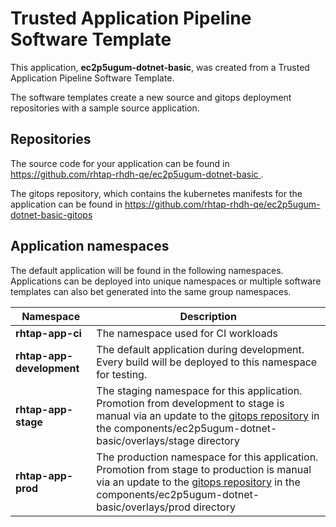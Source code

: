 # Trusted Application Pipeline Software Template

This application, **ec2p5ugum-dotnet-basic**, was created from a Trusted Application Pipeline Software Template.

The software templates create a new source and gitops deployment repositories with a sample source application. 

## Repositories

The source code for your application can be found in [https://github.com/rhtap-rhdh-qe/ec2p5ugum-dotnet-basic ](https://github.com/rhtap-rhdh-qe/ec2p5ugum-dotnet-basic ).
 
The gitops repository, which contains the kubernetes manifests for the application can be found in 
[https://github.com/rhtap-rhdh-qe/ec2p5ugum-dotnet-basic-gitops ](https://github.com/rhtap-rhdh-qe/ec2p5ugum-dotnet-basic-gitops ) 

## Application namespaces 

The default application will be found in the following namespaces. Applications can be deployed into unique namespaces or multiple software templates can also bet generated into the same group namespaces.  

|  Namespace   |  Description   |  
| -------- | -------- |
| **rhtap-app-ci** | The namespace used for CI workloads |
| **rhtap-app-development** | The default application during development. Every build will be deployed to this namespace for testing. |
| **rhtap-app-stage** | The staging namespace for this application. Promotion from development to stage is manual via an update to the [gitops repository](https://github.com/rhtap-rhdh-qe/ec2p5ugum-dotnet-basic-gitops ) in the components/ec2p5ugum-dotnet-basic/overlays/stage directory |
| **rhtap-app-prod** | The production namespace for this application. Promotion from stage to production is manual via an update to the [gitops repository](https://github.com/rhtap-rhdh-qe/ec2p5ugum-dotnet-basic-gitops ) in the components/ec2p5ugum-dotnet-basic/overlays/prod directory |